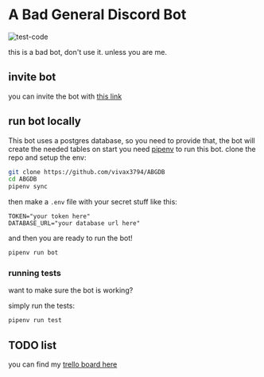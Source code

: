 # A Bad General Discord Bot
![test-code](https://github.com/vivax3794/ABGDB/workflows/test-code/badge.svg)

this is a bad bot, don't use it.
unless you are me.

## invite bot
you can invite the bot with [this link](https://discord.com/api/oauth2/authorize?client_id=723933097997107260&permissions=8&scope=bot) 


## run bot locally 
This bot uses a postgres database, so you need to provide that, the bot will create the needed tables on start
you need [pipenv](https://pypi.org/project/pipenv/) to run this bot.
clone the repo and setup the env:
```bash
git clone https://github.com/vivax3794/ABGDB
cd ABGDB
pipenv sync
```

then make a `.env` file with your secret stuff like this:
```
TOKEN="your token here"
DATABASE_URL="your database url here"
```

and then you are ready to run the bot!
```bash
pipenv run bot
```

### running tests
want to make sure the bot is working?

simply run the tests:
```bash
pipenv run test
```

## TODO list
you can find my [trello board here](https://trello.com/b/m67oWJxC/abgdb)

